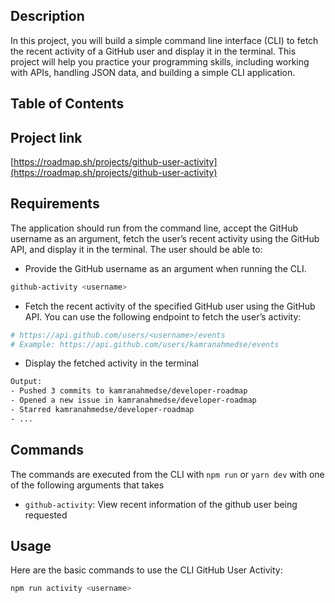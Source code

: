 ## Description

In this project, you will build a simple command line interface (CLI) to fetch the recent activity of a GitHub user and display it in the terminal. This project will help you practice your programming skills, including working with APIs, handling JSON data, and building a simple CLI application.

## Table of Contents

## Project link

[https://roadmap.sh/projects/github-user-activity](https://roadmap.sh/projects/github-user-activity)

## Requirements

The application should run from the command line, accept the GitHub username as an argument, fetch the user’s recent activity using the GitHub API, and display it in the terminal. The user should be able to:

- Provide the GitHub username as an argument when running the CLI.

```bash
github-activity <username>
```

- Fetch the recent activity of the specified GitHub user using the GitHub API. You can use the following endpoint to fetch the user’s activity:

```bash
# https://api.github.com/users/<username>/events
# Example: https://api.github.com/users/kamranahmedse/events
```

- Display the fetched activity in the terminal

```bash
Output:
- Pushed 3 commits to kamranahmedse/developer-roadmap
- Opened a new issue in kamranahmedse/developer-roadmap
- Starred kamranahmedse/developer-roadmap
- ...
```

## Commands

The commands are executed from the CLI with `npm run` or `yarn dev` with one of the following arguments that takes

- `github-activity`: View recent information of the github user being requested

## Usage

Here are the basic commands to use the CLI GitHub User Activity:

```bash
npm run activity <username>
```
